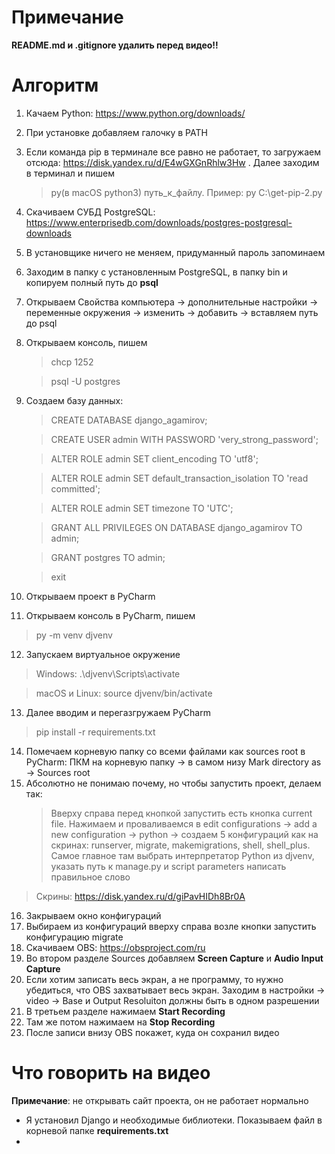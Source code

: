 # Примечание
**README.md и .gitignore удалить перед видео!!**
# Алгоритм
1. Качаем Python: https://www.python.org/downloads/
2. При установке добавляем галочку в PATH
3. Если команда pip в терминале все равно не работает, то загружаем отсюда: https://disk.yandex.ru/d/E4wGXGnRhlw3Hw . Далее заходим в терминал и пишем 
   > py(в macOS python3) путь_к_файлу. Пример: py C:\get-pip-2.py
4. Скачиваем СУБД PostgreSQL: https://www.enterprisedb.com/downloads/postgres-postgresql-downloads
5. В установщике ничего не меняем, придуманный пароль запоминаем
6. Заходим в папку с установленным PostgreSQL, в папку bin и копируем полный путь до **psql**
7. Открываем Свойства компьютера -> дополнительные настройки -> переменные окружения -> изменить -> добавить -> вставляем путь до psql
8. Открываем консоль, пишем
   > chcp 1252

   > psql -U postgres
9.  Создаем базу данных:
    > CREATE DATABASE django_agamirov;

    > CREATE USER admin WITH PASSWORD 'very_strong_password';

    > ALTER ROLE admin SET client_encoding TO 'utf8';

    > ALTER ROLE admin SET default_transaction_isolation TO 'read committed';

    > ALTER ROLE admin SET timezone TO 'UTC';

    > GRANT ALL PRIVILEGES ON DATABASE django_agamirov TO admin;

    > GRANT postgres TO admin;

    > exit
10. Открываем проект в PyCharm
11. Открываем консоль в PyCharm, пишем
   > py -m venv djvenv
12. Запускаем виртуальное окружение
   > Windows: .\djvenv\Scripts\activate

   > macOS и Linux: source djvenv/bin/activate
13. Далее вводим и перегазгружаем PyCharm
   > pip install -r requirements.txt
14. Помечаем корневую папку со всеми файлами как sources root в PyCharm: ПКМ на корневую папку -> в самом низу Mark directory as -> Sources root
15. Абсолютно не понимаю почему, но чтобы запустить проект, делаем так:
    > Вверху справа перед кнопкой запустить есть кнопка current file. Нажимаем и проваливаемся в edit configurations -> add a new configuration -> python -> создаем 5 конфигураций как на скринах: runserver, migrate, makemigrations, shell, shell_plus. Самое главное там выбрать интерпретатор Python из djvenv, указать путь к manage.py и script parameters написать правильное слово
    
   > Скрины: https://disk.yandex.ru/d/giPavHIDh8Br0A
    
16. Закрываем окно конфигураций
17. Выбираем из конфигураций вверху справа возле кнопки запустить конфигурацию migrate
18. Скачиваем OBS: https://obsproject.com/ru
19. Во втором разделе Sources добавляем **Screen Capture** и **Audio Input Capture**
20. Если хотим записать весь экран, а не программу, то нужно убедиться, что OBS захватывает весь экран. Заходим в настройки -> video -> Base и Output Resoluiton должны быть в одном разрешении
21. В третьем разделе нажимаем **Start Recording**
22. Там же потом нажимаем на **Stop Recording**
23. После записи внизу OBS покажет, куда он сохранил видео 
# Что говорить на видео
**Примечание**: не открывать сайт проекта, он не работает нормально
- Я установил Django и необходимые библиотеки. Показываем файл в корневой папке **requirements.txt**
- 